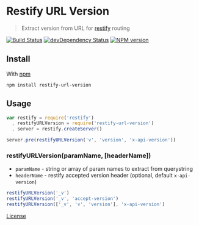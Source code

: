 Restify URL Version
===================

> Extract version from URL for [restify](http://mcavage.me/node-restify/) routing

[![Build Status](https://secure.travis-ci.org/majorleaguesoccer/restify-url-version.png)](http://travis-ci.org/majorleaguesoccer/restify-url-version) 
[![devDependency Status](https://david-dm.org/majorleaguesoccer/restify-url-version.png)](https://david-dm.org/majorleaguesoccer/restify-url-version#info=dependencies)
[![NPM version](https://badge.fury.io/js/restify-url-version.png)](http://badge.fury.io/js/restify-url-version)



Install
-------

With [npm](https://npmjs.org)

```
npm install restify-url-version
```


Usage
-----

```js
var restify = require('restify')
  , restifyURLVersion = require('restify-url-version')
  , server = restify.createServer()

server.pre(restifyURLVersion('v', 'version', 'x-api-version'))
```

### restifyURLVersion(paramName, [headerName])

* `paramName` - string or array of param names to extract from querystring
* `headerName` - restify accepted version header (optional, default `x-api-version`)

```js
restifyURLVersion('_v')
restifyURLVersion('_v', 'accept-version')
restifyURLVersion(['_v', 'v', 'version'], 'x-api-version')
```


[License](./licence)